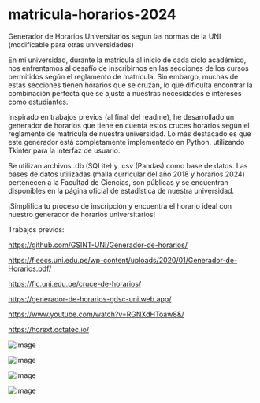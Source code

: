 # matricula-horarios-2024
Generador de Horarios Universitarios segun las normas de la UNI (modificable para otras universidades)

En mi universidad, durante la matrícula al inicio de cada ciclo académico, nos enfrentamos al desafío de inscribirnos en las secciones de los cursos permitidos según el reglamento de matrícula. Sin embargo, muchas de estas secciones tienen horarios que se cruzan, lo que dificulta encontrar la combinación perfecta que se ajuste a nuestras necesidades e intereses como estudiantes.

Inspirado en trabajos previos (al final del readme), he desarrollado un generador de horarios que tiene en cuenta estos cruces horarios según el reglamento de matrícula de nuestra universidad. Lo más destacado es que este generador está completamente implementado en Python, utilizando Tkinter para la interfaz de usuario.

Se utilizan archivos .db (SQLite) y .csv (Pandas) como base de datos. Las bases de datos utilizadas (malla curricular del año 2018 y horarios 2024) pertenecen a la Facultad de Ciencias, son públicas y se encuentran disponibles en la página oficial de estadística de nuestra universidad.

¡Simplifica tu proceso de inscripción y encuentra el horario ideal con nuestro generador de horarios universitarios!

Trabajos previos:

https://github.com/GSINT-UNI/Generador-de-horarios/

https://fieecs.uni.edu.pe/wp-content/uploads/2020/01/Generador-de-Horarios.pdf/

https://fic.uni.edu.pe/cruce-de-horarios/

https://generador-de-horarios-gdsc-uni.web.app/

https://www.youtube.com/watch?v=RGNXdHToaw8&/

https://horext.octatec.io/

![image](https://github.com/lealcharro/matricula-horarios-2024/assets/134627366/680c3ca6-27b6-4682-8cc7-cdba5ca97135)

![image](https://github.com/lealcharro/matricula-horarios-2024/assets/134627366/9dcbb2f5-d3c8-44b4-9cd4-d84ed8ab842b)

![image](https://github.com/lealcharro/matricula-horarios-2024/assets/134627366/b1b9ee8a-1842-45a7-a7f1-3f761b96f821)

![image](https://github.com/lealcharro/matricula-horarios-2024/assets/134627366/498fd0e8-a9cf-4528-97e7-2c34a8036570)
